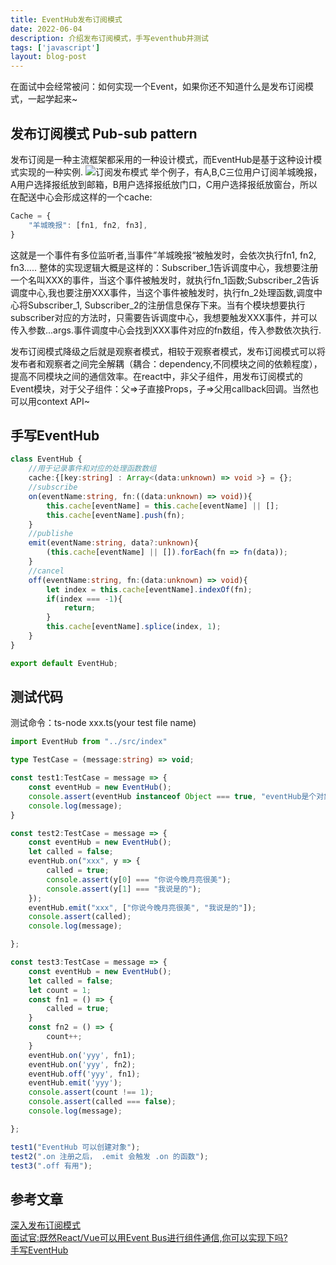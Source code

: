 ```yaml
---
title: EventHub发布订阅模式
date: 2022-06-04
description: 介绍发布订阅模式，手写eventhub并测试
tags: ['javascript']
layout: blog-post
---
```

在面试中会经常被问：如何实现一个Event，如果你还不知道什么是发布订阅模式，一起学起来~

## 发布订阅模式 Pub-sub pattern
发布订阅是一种主流框架都采用的一种设计模式，而EventHub是基于这种设计模式实现的一种实例.
![订阅发布模式](../assets/EventHub.png)
举个例子，有A,B,C三位用户订阅羊城晚报，A用户选择报纸放到邮箱，B用户选择报纸放门口，C用户选择报纸放窗台，所以在配送中心会形成这样的一个cache:
```javascript
Cache = {
    "羊城晚报": [fn1, fn2, fn3],
}
```
这就是一个事件有多位监听者,当事件”羊城晚报“被触发时，会依次执行fn1, fn2, fn3.....
整体的实现逻辑大概是这样的：Subscriber_1告诉调度中心，我想要注册一个名叫XXX的事件，当这个事件被触发时，就执行fn_1函数;Subscriber_2告诉调度中心,我也要注册XXX事件，当这个事件被触发时，执行fn_2处理函数,调度中心将Subscriber_1, Subscriber_2的注册信息保存下来。当有个模块想要执行subscriber对应的方法时，只需要告诉调度中心，我想要触发XXX事件，并可以传入参数...args.事件调度中心会找到XXX事件对应的fn数组，传入参数依次执行.

发布订阅模式降级之后就是观察者模式，相较于观察者模式，发布订阅模式可以将发布者和观察者之间完全解耦（耦合：dependency,不同模块之间的依赖程度），提高不同模块之间的通信效率。在react中，非父子组件，用发布订阅模式的Event模块，对于父子组件：父=>子直接Props，子=>父用callback回调。当然也可以用context API~

## 手写EventHub
```typescript
class EventHub {
    //用于记录事件和对应的处理函数数组
    cache:{[key:string] : Array<(data:unknown) => void >} = {};
    //subscribe
    on(eventName:string, fn:((data:unknown) => void)){
        this.cache[eventName] = this.cache[eventName] || [];
        this.cache[eventName].push(fn);
    }
    //publishe
    emit(eventName:string, data?:unknown){
        (this.cache[eventName] || []).forEach(fn => fn(data));
    }
    //cancel
    off(eventName:string, fn:(data:unknown) => void){
        let index = this.cache[eventName].indexOf(fn);  
        if(index === -1){
            return;
        }
        this.cache[eventName].splice(index, 1);
    }
}

export default EventHub;
```

## 测试代码
测试命令：ts-node  xxx.ts(your test file name)

```typescript
import EventHub from "../src/index"

type TestCase = (message:string) => void;

const test1:TestCase = message => {
    const eventHub = new EventHub();
    console.assert(eventHub instanceof Object === true, "eventHub是个对象");
    console.log(message);
}

const test2:TestCase = message => {
    const eventHub = new EventHub();
    let called = false;
    eventHub.on("xxx", y => {
        called = true;
        console.assert(y[0] === "你说今晚月亮很美");
        console.assert(y[1] === "我说是的");
    });
    eventHub.emit("xxx", ["你说今晚月亮很美", "我说是的"]);
    console.assert(called);
    console.log(message);

};

const test3:TestCase = message => {
    const eventHub = new EventHub();
    let called = false;
    let count = 1;
    const fn1 = () => {
        called = true;
    }
    const fn2 = () => {
        count++;
    }
    eventHub.on('yyy', fn1);
    eventHub.on('yyy', fn2);
    eventHub.off('yyy', fn1);
    eventHub.emit('yyy');
    console.assert(count !== 1);
    console.assert(called === false);
    console.log(message);

};

test1("EventHub 可以创建对象");
test2(".on 注册之后， .emit 会触发 .on 的函数");
test3(".off 有用");
```

## 参考文章
[深入发布订阅模式](https://www.clloz.com/programming/front-end/js/2020/10/18/observer-pub-sub-pattern/)  
[面试官:既然React/Vue可以用Event Bus进行组件通信,你可以实现下吗?](https://juejin.cn/post/6844903587043082247)  
[手写EventHub](https://github.com/FrankFang/source-eventhub)

